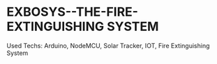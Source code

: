 # EXBOSYS--THE-FIRE-EXTINGUISHING SYSTEM
Used Techs: Arduino, NodeMCU, Solar Tracker, IOT, Fire Extinguishing System

